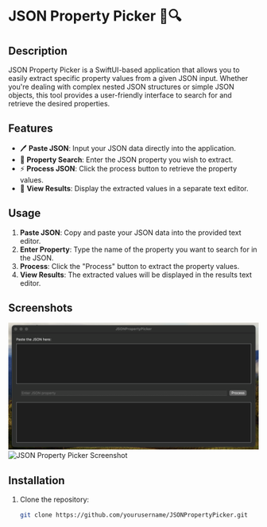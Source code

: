 # JSON Property Picker 📝🔍

## Description
JSON Property Picker is a SwiftUI-based application that allows you to easily extract specific property values from a given JSON input. Whether you're dealing with complex nested JSON structures or simple JSON objects, this tool provides a user-friendly interface to search for and retrieve the desired properties.

## Features
- 🖊️ **Paste JSON**: Input your JSON data directly into the application.
- 🔎 **Property Search**: Enter the JSON property you wish to extract.
- ⚡ **Process JSON**: Click the process button to retrieve the property values.
- 📜 **View Results**: Display the extracted values in a separate text editor.

## Usage
1. **Paste JSON**: Copy and paste your JSON data into the provided text editor.
2. **Enter Property**: Type the name of the property you want to search for in the JSON.
3. **Process**: Click the "Process" button to extract the property values.
4. **View Results**: The extracted values will be displayed in the results text editor.

## Screenshots
![JSON Property Picker Screenshot](screenshots/landing.png)
![JSON Property Picker Screenshot](screenshots/process-done.png)

## Installation
1. Clone the repository:
   ```bash
   git clone https://github.com/yourusername/JSONPropertyPicker.git
